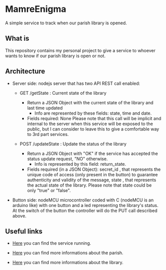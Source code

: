# MamreEnigma
A simple service to track when our parish library is opened.


## What is
This repository contains my personal project to give a service to whoever wants to know if our parish library is open or not.

## Architecture
* Server side: nodejs server that has two API REST call enabled:
  - GET /getState : Current state of the library
    - Return a JSON Object with the current state of the library and last time updated
      - Info are represented by these fields: state, time and date.
    - Fields required: None
    Please note that this call will be implicit and internal to the server when this service will be exposed to the public, but I can consider to leave this to give a comfortable way to 3rd part services.

  - POST /updateState : Update the status of the library
    - Return a JSON Object with "OK" if the service has accepted the status update request, "NO" otherwise.
      - Info is represented by this field: return_state.
    - Fields required (in a JSON Object): secret_id , that represents the unique code of access (only present in the button) to guarantee authenticity and validity of the message, state , that represents the actual state of the library.
    Please note that state could be only "true" or "false".

* Button side: nodeMCU microcontroller coded with C (nodeMCU is an arduino like) with one button and a led representing the library's status. At the switch of the button the controller will do the PUT call described above.

## Useful links

- [Here](http://www.andrealacava.com:3002/) you can find the service running.

- [Here](http://www.sanfrumenzio.it/home.asp) you can find more informations about the parish.

- [Here](https://www.facebook.com/mamregiovani/) you can find more informations about the library.
